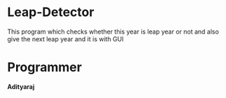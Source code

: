 # Leap-Detector
This program which checks whether this year is leap year or not and also give the next leap year and it is with GUI


# Programmer
**Adityaraj**
